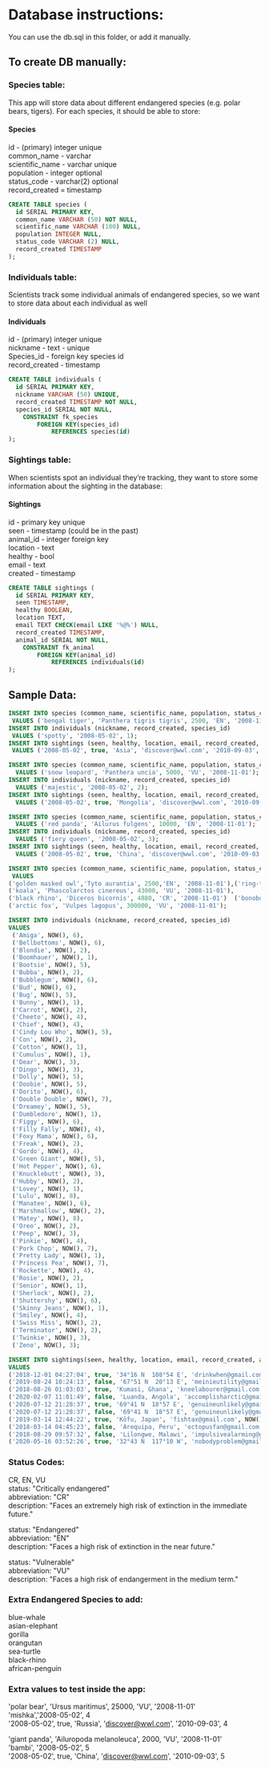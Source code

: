 # Database instructions:
You can use the db.sql in this folder, or add it manually.

## To create DB manually:

### Species table:

This app will store data about different endangered species (e.g. polar bears, tigers). For each species, it should be able to store:

#### Species
id - (primary) integer unique<br />
common_name - varchar<br />
scientific_name - varchar unique<br />
population - integer optional<br />
status_code - varchar(2) optional<br />
record_created = timestamp<br />

``` sql
CREATE TABLE species (
  id SERIAL PRIMARY KEY,
  common_name VARCHAR (50) NOT NULL,
  scientific_name VARCHAR (100) NULL,
  population INTEGER NULL,
  status_code VARCHAR (2) NULL,
  record_created TIMESTAMP
);
```

### Individuals table:
Scientists track some individual animals of endangered species, so we want to store data about each individual as well
#### Individuals
id - (primary) integer unique\
nickname -  text - unique\
Species_id - foreign key species id\
record_created - timestamp

``` sql
CREATE TABLE individuals (
  id SERIAL PRIMARY KEY,
  nickname VARCHAR (50) UNIQUE,
  record_created TIMESTAMP NOT NULL,
  species_id SERIAL NOT NULL,
	CONSTRAINT fk_species
		FOREIGN KEY(species_id)
			REFERENCES species(id)
);
```

### Sightings table:
When scientists spot an individual they’re tracking, they want to store some information about the sighting in the database:
#### Sightings 
id - primary key unique<br />
seen - timestamp (could be in the past)<br />
animal_id - integer foreign key<br />
location - text<br />
healthy - bool<br />
email - text <br />
created - timestamp<br />


``` sql
CREATE TABLE sightings (
  id SERIAL PRIMARY KEY,
  seen TIMESTAMP,
  healthy BOOLEAN,
  location TEXT,
  email TEXT CHECK(email LIKE '%@%') NULL,
  record_created TIMESTAMP,
  animal_id SERIAL NOT NULL,
	CONSTRAINT fk_animal
		FOREIGN KEY(animal_id)
			REFERENCES individuals(id)
);
```
## Sample Data:
``` sql
INSERT INTO species (common_name, scientific_name, population, status_code, record_created)
 VALUES ('bengal tiger', 'Panthera tigris tigris', 2500, 'EN', '2008-11-01');
INSERT INTO individuals (nickname, record_created, species_id)
 VALUES ('spotty', '2008-05-02', 1);
INSERT INTO sightings (seen, healthy, location, email, record_created, animal_id)
 VALUES ('2008-05-02', true, 'Asia', 'discover@wwl.com', '2010-09-03', 1);

INSERT INTO species (common_name, scientific_name, population, status_code, record_created)
  VALUES ('snow leopard', 'Panthera uncia', 5000, 'VU', '2008-11-01');
INSERT INTO individuals (nickname, record_created, species_id)
  VALUES ('majestic', '2008-05-02', 2);
INSERT INTO sightings (seen, healthy, location, email, record_created, animal_id)
  VALUES ('2008-05-02', true, 'Mongolia', 'discover@wwl.com', '2010-09-03', 2);

INSERT INTO species (common_name, scientific_name, population, status_code, record_created)
  VALUES ('red panda', 'Ailurus fulgens', 10000, 'EN', '2008-11-01');
INSERT INTO individuals (nickname, record_created, species_id)
  VALUES ('fiery queen', '2008-05-02', 3);
INSERT INTO sightings (seen, healthy, location, email, record_created, animal_id)
  VALUES ('2008-05-02', true, 'China', 'discover@wwl.com', '2010-09-03', 3);
```

``` sql
INSERT INTO species (common_name, scientific_name, population, status_code, record_created)
 VALUES 
('golden masked owl','Tyto aurantia', 2500,'EN', '2008-11-01'),('ring-tailed lemur','Lemur catta',	2400,	'EN', '2008-11-01'),
('koala', 'Phascolarctos cinereus', 43000, 'VU', '2008-11-01'),
('black rhino', 'Diceros bicornis', 4880, 'CR', '2008-11-01')  ('bonobos', 'Pan paniscus', 10000, 'EN', '2008-11-01'),
('arctic fox', 'Vulpes lagopus', 300000, 'VU', '2008-11-01');
 ```

```sql
INSERT INTO individuals (nickname, record_created, species_id)
VALUES
 ('Amiga', NOW(), 6), 
 ('Bellbottoms', NOW(), 6), 
 ('Blondie', NOW(), 2), 
 ('Boomhauer', NOW(), 1), 
 ('Bootsie', NOW(), 5), 
 ('Bubba', NOW(), 2), 
 ('Bubblegum', NOW(), 6), 
 ('Bud', NOW(), 6), 
 ('Bug', NOW(), 5), 
 ('Bunny', NOW(), 1), 
 ('Carrot', NOW(), 2), 
 ('Cheeto', NOW(), 4), 
 ('Chief', NOW(), 4), 
 ('Cindy Lou Who', NOW(), 5), 
 ('Con', NOW(), 2), 
 ('Cotton', NOW(), 1), 
 ('Cumulus', NOW(), 1), 
 ('Dear', NOW(), 3), 
 ('Dingo', NOW(), 3), 
 ('Dolly', NOW(), 5), 
 ('Doobie', NOW(), 5), 
 ('Dorito', NOW(), 6), 
 ('Double Double', NOW(), 7), 
 ('Dreamey', NOW(), 5), 
 ('Dumbledore', NOW(), 1), 
 ('Figgy', NOW(), 6), 
 ('Filly Fally', NOW(), 4), 
 ('Foxy Mama', NOW(), 6), 
 ('Freak', NOW(), 2), 
 ('Gordo', NOW(), 4), 
 ('Green Giant', NOW(), 5), 
 ('Hot Pepper', NOW(), 6), 
 ('Knucklebutt', NOW(), 3), 
 ('Hubby', NOW(), 2), 
 ('Lovey', NOW(), 1), 
 ('Lulu', NOW(), 8), 
 ('Manatee', NOW(), 6), 
 ('Marshmallow', NOW(), 2), 
 ('Matey', NOW(), 8), 
 ('Oreo', NOW(), 2), 
 ('Peep', NOW(), 3), 
 ('Pinkie', NOW(), 4), 
 ('Pork Chop', NOW(), 7), 
 ('Pretty Lady', NOW(), 1), 
 ('Princess Pea', NOW(), 7), 
 ('Rockette', NOW(), 4), 
 ('Rosie', NOW(), 2), 
 ('Senior', NOW(), 1), 
 ('Sherlock', NOW(), 2), 
 ('Shuttershy', NOW(), 6), 
 ('Skinny Jeans', NOW(), 1), 
 ('Smiley', NOW(), 4), 
 ('Swiss Miss', NOW(), 2), 
 ('Terminator', NOW(), 2), 
 ('Twinkie', NOW(), 3), 
 ('Zeno', NOW(), 3);
 ```
 ```sql
INSERT INTO sightings(seen, healthy, location, email, record_created, animal_id) 
VALUES
('2018-12-01 04:27:04', true, '34°16 N  108°54 E', 'drinkwhen@gmail.com', NOW(), 1), 
('2019-08-24 10:24:13', false, '67°51 N  20°13 E', 'meinieutility@gmail.com', NOW(), 2), 
('2018-08-26 01:03:03', true, 'Kumasi, Ghana', 'kneelabourer@gmail.com', NOW(), 3), 
('2020-02-07 11:01:49', false, 'Luanda, Angola', 'accomplisharctic@gmail.com', NOW(), 4), 
('2020-07-12 21:28:37', true, '69°41 N  18°57 E', 'genuineunlikely@gmail.com', NOW(), 5), 
('2020-07-12 21:28:37', false, '69°41 N  18°57 E', 'genuineunlikely@gmail.com', NOW(), 5), 
('2019-03-14 12:44:22', true, 'Kōfu, Japan', 'fishtax@gmail.com', NOW(), 6), 
('2018-03-14 04:45:23', false, 'Arequipa, Peru', 'octopusfan@gmail.com', NOW(), 7), 
('2018-08-29 09:57:32', false, 'Lilongwe, Malawi', 'impulsivealarming@gmail.com', NOW(), 8), 
('2020-05-16 03:52:26', true, '32°43 N  117°10 W', 'nobodyproblem@gmail.com', NOW(), 9);
```

### Status Codes:
CR, EN, VU\
status: "Critically endangered"\
abbreviation: "CR"\
description: "Faces an extremely high risk of extinction in the immediate future."

status: "Endangered"\
abbreviation: "EN"\
description: "Faces a high risk of extinction in the near future."

status: "Vulnerable"\
abbreviation: "VU"\
description: "Faces a high risk of endangerment in the medium term."

### Extra Endangered Species to add:
blue-whale\
asian-elephant\
gorilla\
orangutan\
sea-turtle\
black-rhino\
african-penguin

### Extra values to test inside the app:
'polar bear', 'Ursus maritimus', 25000, 'VU', '2008-11-01'  
'mishka','2008-05-02', 4  
'2008-05-02', true, 'Russia', 'discover@wwl.com', '2010-09-03', 4  

'giant panda', 'Ailuropoda melanoleuca', 2000, 'VU', '2008-11-01'  
'bambi', '2008-05-02', 5  
'2008-05-02', true, 'China', 'discover@wwl.com', '2010-09-03', 5  